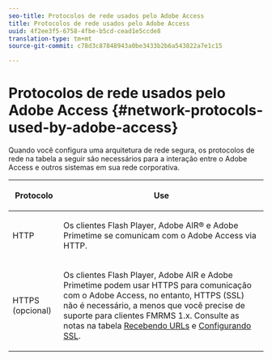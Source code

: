 ```yaml
---
seo-title: Protocolos de rede usados pelo Adobe Access
title: Protocolos de rede usados pelo Adobe Access
uuid: 4f2ee3f5-6758-4fbe-b5cd-cead1e5ccde8
translation-type: tm+mt
source-git-commit: c78d3c87848943a0be3433b2b6a543822a7e1c15

---
```



# Protocolos de rede usados pelo Adobe Access {#network-protocols-used-by-adobe-access}

Quando você configura uma arquitetura de rede segura, os protocolos de rede na tabela a seguir são necessários para a interação entre o Adobe Access e outros sistemas em sua rede corporativa.

<table frame="all" colsep="1" rowsep="1" class="+ topic/table adobe-d/table " id="table-itc-33z-n4"> 
 <thead class="- topic/thead "> 
  <tr rowsep="1" class="- topic/row "> 
   <th colname="1" class="- topic/entry entry"> <p class="- topic/p ">Protocolo </p> </th> 
   <th colname="2" class="- topic/entry entry"> <p class="- topic/p ">Use </p> </th> 
  </tr> 
 </thead>
 <tbody class="- topic/tbody "> 
  <tr rowsep="1" class="- topic/row "> 
   <td colname="1" class="- topic/entry "> <p class="- topic/p ">HTTP </p> </td> 
   <td colname="2" class="- topic/entry "> <p class="- topic/p ">Os clientes Flash Player, Adobe AIR® e Adobe Primetime se comunicam com o Adobe Access via HTTP. </p> </td> 
  </tr> 
  <tr rowsep="0" class="- topic/row "> 
   <td colname="1" class="- topic/entry "> <p class="- topic/p ">HTTPS (opcional) </p> </td> 
   <td colname="2" class="- topic/entry "> <p class="- topic/p ">Os clientes Flash Player, Adobe AIR e Adobe Primetime podem usar HTTPS para comunicação com o Adobe Access, no entanto, HTTPS (SSL) não é necessário, a menos que você precise de suporte para clientes FMRMS 1.x. Consulte as notas na tabela <a href="network-topology-firewall-rules.md" format="dita" scope="local"> Recebendo URLs</a> e <a href="network-topology-nw-protocols.md"> Configurando SSL</a>. </p> </td> 
  </tr> 
 </tbody> 
</table>